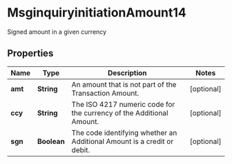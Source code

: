 

# MsginquiryinitiationAmount14

Signed amount in a given currency

## Properties

| Name | Type | Description | Notes |
|------------ | ------------- | ------------- | -------------|
|**amt** | **String** | An amount that is not part of the Transaction Amount. |  [optional] |
|**ccy** | **String** | The ISO 4217 numeric code for the currency of the Additional Amount. |  [optional] |
|**sgn** | **Boolean** | The code identifying whether an Additional Amount is a credit or debit. |  [optional] |



